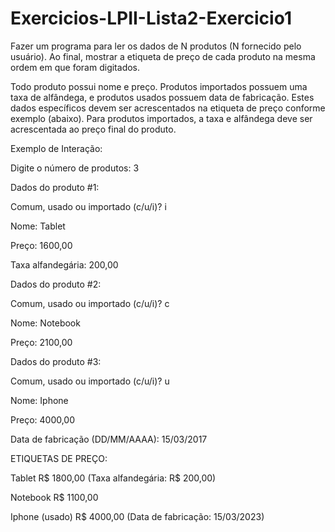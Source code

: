 # Exercicios-LPII-Lista2-Exercicio1

Fazer um programa para ler os dados de N produtos (N fornecido pelo usuário). Ao final, mostrar a etiqueta de preço de cada produto na mesma ordem em que foram digitados.

Todo produto possui nome e preço. Produtos importados possuem uma taxa de alfândega, e produtos usados possuem data de fabricação. Estes dados específicos devem ser acrescentados na etiqueta de preço conforme exemplo (abaixo). Para produtos importados, a taxa e alfândega deve ser acrescentada ao preço final do produto.

Exemplo de Interação:

Digite o número de produtos: 3

Dados do produto #1:

Comum, usado ou importado (c/u/i)? i

Nome: Tablet

Preço: 1600,00

Taxa alfandegária: 200,00

Dados do produto #2:

Comum, usado ou importado (c/u/i)? c

Nome: Notebook

Preço: 2100,00

Dados do produto #3:

Comum, usado ou importado (c/u/i)? u

Nome: Iphone

Preço: 4000,00

Data de fabricação (DD/MM/AAAA): 15/03/2017

ETIQUETAS DE PREÇO:

Tablet R$ 1800,00 (Taxa alfandegária: R$ 200,00)

Notebook R$ 1100,00

Iphone (usado) R$ 4000,00 (Data de fabricação: 15/03/2023)
